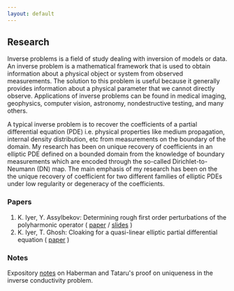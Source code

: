 ```yaml
---
layout: default
---
```


## Research

Inverse problems is a field of study dealing with inversion of models or data. An inverse problem is a mathematical framework that is used to obtain information about a physical object or system from observed measurements. The solution to this problem is useful because it generally provides information about a physical parameter that we cannot directly observe. Applications of inverse problems can be found in medical imaging, geophysics, computer vision, astronomy, nondestructive testing, and many others.

A typical inverse problem is to recover the coefficients of a partial differential equation (PDE) i.e. physical properties like medium propagation, internal density distribution, etc from measurements on the boundary of the domain. My research has been on unique recovery of coefficients in an elliptic PDE defined on a bounded domain from the knowledge of boundary measurements which are encoded through the so-called Dirichlet-to-Neumann (DN) map. The main emphasis of my research has been on the the unique recovery of coefficient for two different families of elliptic PDEs under low regularity or degeneracy of the coefficients.

### Papers

1. K. Iyer, Y. Assylbekov: Determining rough first order perturbations of the polyharmonic operator ( [paper](https://arxiv.org/pdf/1703.02569.pdf) / [slides](documents/polyharmonic_slides.pdf) )
2. K. Iyer, T. Ghosh: Cloaking for a quasi-linear elliptic partial differential equation ( [paper](https://arxiv.org/pdf/1704.02714.pdf) )

### Notes 
Expository [notes](documents/HT_uniqueness_exposition) on Haberman and Tataru's proof on uniqueness in the inverse conductivity problem.

<br>
<br>



